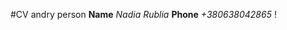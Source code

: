 #CV andry person
**Name** *Nadia Rublia*
**Phone** _+380638042865_
! [](/Users/esenia/Downloads/photo1670788170.jpeg)